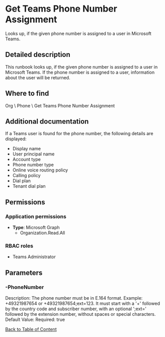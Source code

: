 # Get Teams Phone Number Assignment

Looks up, if the given phone number is assigned to a user in Microsoft Teams.

## Detailed description
This runbook looks up, if the given phone number is assigned to a user in Microsoft Teams. If the phone number is assigned to a user, information about the user will be returned.

## Where to find
Org \ Phone \ Get Teams Phone Number Assignment

## Additional documentation
If a Teams user is found for the phone number, the following details are displayed:
- Display name
- User principal name
- Account type
- Phone number type
- Online voice routing policy
- Calling policy
- Dial plan
- Tenant dial plan

## Permissions
### Application permissions
- **Type**: Microsoft Graph
  - Organization.Read.All

### RBAC roles
- Teams Administrator


## Parameters
### -PhoneNumber
Description: The phone number must be in E.164 format. Example: +49321987654 or +49321987654;ext=123. It must start with a '+' followed by the country code and subscriber number, with an optional ';ext=' followed by the extension number, without spaces or special characters.
Default Value: 
Required: true


[Back to Table of Content](../../../README.md)

